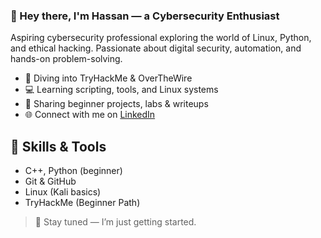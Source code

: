 ### 👋 Hey there, I'm Hassan — a Cybersecurity Enthusiast

Aspiring cybersecurity professional exploring the world of Linux, Python, and ethical hacking. Passionate about digital security, automation, and hands-on problem-solving.

- 🔐 Diving into TryHackMe & OverTheWire
- 💻 Learning scripting, tools, and Linux systems
- 🧠 Sharing beginner projects, labs & writeups
- 🌐 Connect with me on [LinkedIn](https://www.linkedin.com/in/hasanliaqat)

## 🚀 Skills & Tools  
- C++, Python (beginner)
- Git & GitHub
- Linux (Kali basics)
- TryHackMe (Beginner Path)

> 🚀 Stay tuned — I’m just getting started.
